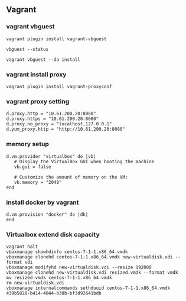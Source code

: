 ## Vagrant

### vagrant vbguest

`vagrant plugin install vagrant-vbguest`

`vbguest --status`

`vagrant vbguest --do install`

### vagrant install proxy

`vagrant plugin install vagrant-proxyconf`


### vagrant proxy setting

    d.proxy.http = "10.61.200.20:8080"
    d.proxy.https = "10.61.200.20:8080"
    d.proxy.no_proxy = "localhost,127.0.0.1"
    d.yum_proxy.http = "http://10.61.200.20:8080"

### memory setup

    d.vm.provider "virtualbox" do |vb|
       # Display the VirtualBox GUI when booting the machine
       vb.gui = false
    
       # Customize the amount of memory on the VM:
       vb.memory = "2048"
    end

### install docker by vagrant

    d.vm.provision "docker" do |dk|
    end
    
### Virtualbox extend disk capacity

    vagrant halt
    vboxmanage showhdinfo centos-7-1-1.x86_64.vmdk
    vboxmanage clonehd centos-7-1-1.x86_64.vmdk new-virtualdisk.vdi --format vdi
    vboxmanage modifyhd new-virtualdisk.vdi --resize 192000
    vboxmanage clonehd new-virtualdisk.vdi resized.vmdk --format vmdk
    mv resized.vmdk centos-7-1-1.x86_64.vmdk
    rm new-virtualdisk.vdi
    vboxmanage internalcommands sethduuid centos-7-1-1.x86_64.vmdk 439b5828-b414-4044-b38b-bf3d92641bdb

